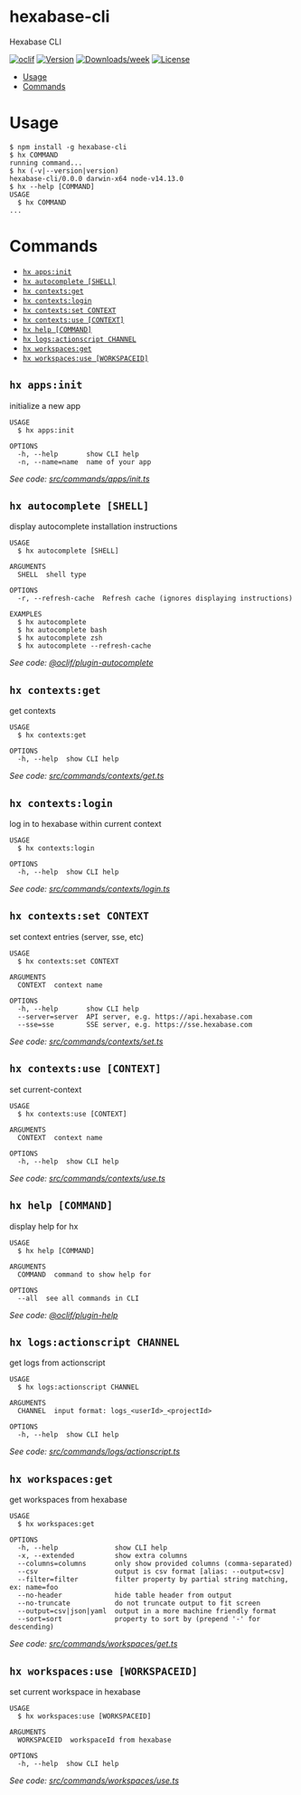 hexabase-cli
============

Hexabase CLI

[![oclif](https://img.shields.io/badge/cli-oclif-brightgreen.svg)](https://oclif.io)
[![Version](https://img.shields.io/npm/v/hexabase-cli.svg)](https://npmjs.org/package/hexabase-cli)
[![Downloads/week](https://img.shields.io/npm/dw/hexabase-cli.svg)](https://npmjs.org/package/hexabase-cli)
[![License](https://img.shields.io/npm/l/hexabase-cli.svg)](https://github.com/b-eee/hexabase-cli/blob/master/package.json)

<!-- toc -->
* [Usage](#usage)
* [Commands](#commands)
<!-- tocstop -->
# Usage
<!-- usage -->
```sh-session
$ npm install -g hexabase-cli
$ hx COMMAND
running command...
$ hx (-v|--version|version)
hexabase-cli/0.0.0 darwin-x64 node-v14.13.0
$ hx --help [COMMAND]
USAGE
  $ hx COMMAND
...
```
<!-- usagestop -->
# Commands
<!-- commands -->
* [`hx apps:init`](#hx-appsinit)
* [`hx autocomplete [SHELL]`](#hx-autocomplete-shell)
* [`hx contexts:get`](#hx-contextsget)
* [`hx contexts:login`](#hx-contextslogin)
* [`hx contexts:set CONTEXT`](#hx-contextsset-context)
* [`hx contexts:use [CONTEXT]`](#hx-contextsuse-context)
* [`hx help [COMMAND]`](#hx-help-command)
* [`hx logs:actionscript CHANNEL`](#hx-logsactionscript-channel)
* [`hx workspaces:get`](#hx-workspacesget)
* [`hx workspaces:use [WORKSPACEID]`](#hx-workspacesuse-workspaceid)

## `hx apps:init`

initialize a new app

```
USAGE
  $ hx apps:init

OPTIONS
  -h, --help       show CLI help
  -n, --name=name  name of your app
```

_See code: [src/commands/apps/init.ts](https://github.com/b-eee/hexabase-cli/blob/v0.0.0/src/commands/apps/init.ts)_

## `hx autocomplete [SHELL]`

display autocomplete installation instructions

```
USAGE
  $ hx autocomplete [SHELL]

ARGUMENTS
  SHELL  shell type

OPTIONS
  -r, --refresh-cache  Refresh cache (ignores displaying instructions)

EXAMPLES
  $ hx autocomplete
  $ hx autocomplete bash
  $ hx autocomplete zsh
  $ hx autocomplete --refresh-cache
```

_See code: [@oclif/plugin-autocomplete](https://github.com/oclif/plugin-autocomplete/blob/v0.2.0/src/commands/autocomplete/index.ts)_

## `hx contexts:get`

get contexts

```
USAGE
  $ hx contexts:get

OPTIONS
  -h, --help  show CLI help
```

_See code: [src/commands/contexts/get.ts](https://github.com/b-eee/hexabase-cli/blob/v0.0.0/src/commands/contexts/get.ts)_

## `hx contexts:login`

log in to hexabase within current context

```
USAGE
  $ hx contexts:login

OPTIONS
  -h, --help  show CLI help
```

_See code: [src/commands/contexts/login.ts](https://github.com/b-eee/hexabase-cli/blob/v0.0.0/src/commands/contexts/login.ts)_

## `hx contexts:set CONTEXT`

set context entries (server, sse, etc)

```
USAGE
  $ hx contexts:set CONTEXT

ARGUMENTS
  CONTEXT  context name

OPTIONS
  -h, --help       show CLI help
  --server=server  API server, e.g. https://api.hexabase.com
  --sse=sse        SSE server, e.g. https://sse.hexabase.com
```

_See code: [src/commands/contexts/set.ts](https://github.com/b-eee/hexabase-cli/blob/v0.0.0/src/commands/contexts/set.ts)_

## `hx contexts:use [CONTEXT]`

set current-context

```
USAGE
  $ hx contexts:use [CONTEXT]

ARGUMENTS
  CONTEXT  context name

OPTIONS
  -h, --help  show CLI help
```

_See code: [src/commands/contexts/use.ts](https://github.com/b-eee/hexabase-cli/blob/v0.0.0/src/commands/contexts/use.ts)_

## `hx help [COMMAND]`

display help for hx

```
USAGE
  $ hx help [COMMAND]

ARGUMENTS
  COMMAND  command to show help for

OPTIONS
  --all  see all commands in CLI
```

_See code: [@oclif/plugin-help](https://github.com/oclif/plugin-help/blob/v3.2.0/src/commands/help.ts)_

## `hx logs:actionscript CHANNEL`

get logs from actionscript

```
USAGE
  $ hx logs:actionscript CHANNEL

ARGUMENTS
  CHANNEL  input format: logs_<userId>_<projectId>

OPTIONS
  -h, --help  show CLI help
```

_See code: [src/commands/logs/actionscript.ts](https://github.com/b-eee/hexabase-cli/blob/v0.0.0/src/commands/logs/actionscript.ts)_

## `hx workspaces:get`

get workspaces from hexabase

```
USAGE
  $ hx workspaces:get

OPTIONS
  -h, --help              show CLI help
  -x, --extended          show extra columns
  --columns=columns       only show provided columns (comma-separated)
  --csv                   output is csv format [alias: --output=csv]
  --filter=filter         filter property by partial string matching, ex: name=foo
  --no-header             hide table header from output
  --no-truncate           do not truncate output to fit screen
  --output=csv|json|yaml  output in a more machine friendly format
  --sort=sort             property to sort by (prepend '-' for descending)
```

_See code: [src/commands/workspaces/get.ts](https://github.com/b-eee/hexabase-cli/blob/v0.0.0/src/commands/workspaces/get.ts)_

## `hx workspaces:use [WORKSPACEID]`

set current workspace in hexabase

```
USAGE
  $ hx workspaces:use [WORKSPACEID]

ARGUMENTS
  WORKSPACEID  workspaceId from hexabase

OPTIONS
  -h, --help  show CLI help
```

_See code: [src/commands/workspaces/use.ts](https://github.com/b-eee/hexabase-cli/blob/v0.0.0/src/commands/workspaces/use.ts)_
<!-- commandsstop -->
